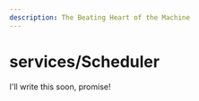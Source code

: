 ```yaml
---
description: The Beating Heart of the Machine
---
```


# services/Scheduler

I'll write this soon, promise!
